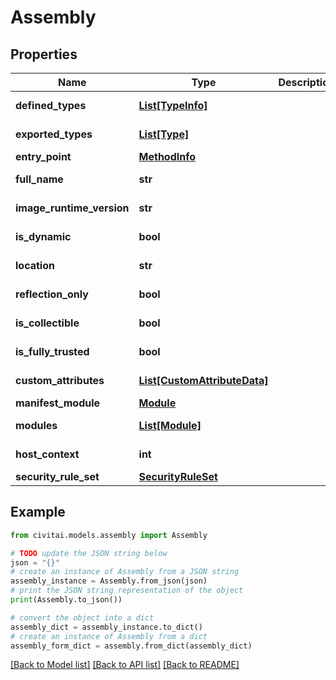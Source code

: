# Assembly


## Properties

Name | Type | Description | Notes
------------ | ------------- | ------------- | -------------
**defined_types** | [**List[TypeInfo]**](TypeInfo.md) |  | [optional] [readonly] 
**exported_types** | [**List[Type]**](Type.md) |  | [optional] [readonly] 
**entry_point** | [**MethodInfo**](MethodInfo.md) |  | [optional] 
**full_name** | **str** |  | [optional] [readonly] 
**image_runtime_version** | **str** |  | [optional] [readonly] 
**is_dynamic** | **bool** |  | [optional] [readonly] 
**location** | **str** |  | [optional] [readonly] 
**reflection_only** | **bool** |  | [optional] [readonly] 
**is_collectible** | **bool** |  | [optional] [readonly] 
**is_fully_trusted** | **bool** |  | [optional] [readonly] 
**custom_attributes** | [**List[CustomAttributeData]**](CustomAttributeData.md) |  | [optional] [readonly] 
**manifest_module** | [**Module**](Module.md) |  | [optional] 
**modules** | [**List[Module]**](Module.md) |  | [optional] [readonly] 
**host_context** | **int** |  | [optional] [readonly] 
**security_rule_set** | [**SecurityRuleSet**](SecurityRuleSet.md) |  | [optional] 

## Example

```python
from civitai.models.assembly import Assembly

# TODO update the JSON string below
json = "{}"
# create an instance of Assembly from a JSON string
assembly_instance = Assembly.from_json(json)
# print the JSON string representation of the object
print(Assembly.to_json())

# convert the object into a dict
assembly_dict = assembly_instance.to_dict()
# create an instance of Assembly from a dict
assembly_form_dict = assembly.from_dict(assembly_dict)
```
[[Back to Model list]](../README.md#documentation-for-models) [[Back to API list]](../README.md#documentation-for-api-endpoints) [[Back to README]](../README.md)


